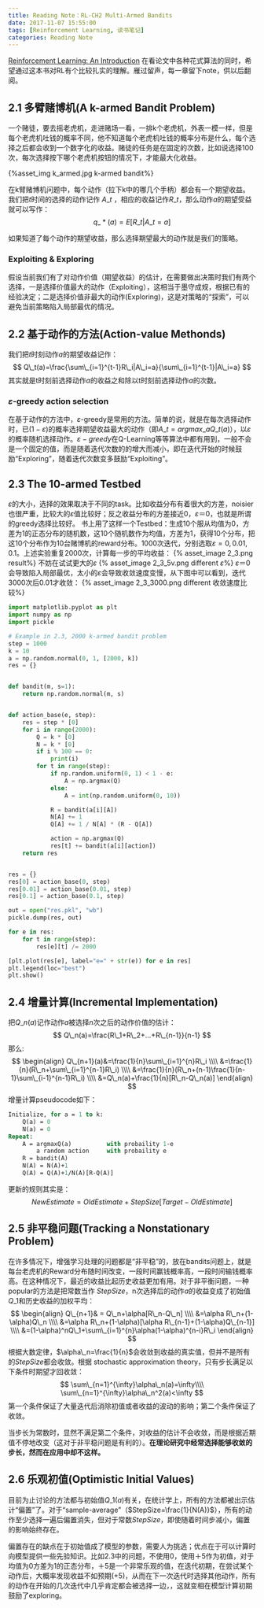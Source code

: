 ```yaml
---
title: Reading Note：RL-CH2 Multi-Armed Bandits
date: 2017-11-07 15:55:00
tags: [Reinforcement Learning, 读书笔记]
categories: Reading Note
---
```

[Reinforcement Learning: An Introduction][1]
在看论文中各种花式算法的同时，希望通过这本书对RL有个比较扎实的理解。雁过留声，每一章留下note，供以后翻阅。
## 2.1 多臂赌博机(A k-armed Bandit Problem)

一个赌徒，要去摇老虎机，走进赌场一看，一排k个老虎机，外表一模一样，但是每个老虎机吐钱的概率不同，他不知道每个老虎机吐钱的概率分布是什么，每个选择之后都会收到一个数字化的收益。赌徒的任务是在固定的次数，比如说选择100次，每次选择按下哪个老虎机按钮的情况下，才能最大化收益。

{%asset_img k_armed.jpg k-armed bandit%}

在k臂赌博机问题中，每个动作（拉下k中的哪几个手柄）都会有一个期望收益。我们把$t$时间的选择的动作记作 $A\_t$ ，相应的收益记作$R\_t$，那么动作$a$的期望受益就可以写作：
$$
q\_*(a)=E[R\_t|A\_t=a]
$$

如果知道了每个动作的期望收益，那么选择期望最大的动作就是我们的策略。

<!--more-->

### Exploiting & Exploring

假设当前我们有了对动作价值（期望收益）的估计，在需要做出决策时我们有两个选择，一是选择价值最大的动作（Exploiting），这相当于墨守成规，根据已有的经验决定；二是选择价值非最大的动作(Exploring)，这是对策略的“探索”，可以避免当前策略陷入局部最优的情况。

## 2.2 基于动作的方法(Action-value Methonds)

我们把$t$时刻动作$a$的期望收益记作：
$$
Q\_t(a)=\frac{\sum\_{i=1}^{t-1}R\_i|A\_i=a}{\sum\_{i=1}^{t-1}|A\_i=a}
$$
其实就是t时刻前选择动作$a$的收益之和除以t时刻前选择动作$a$的次数。

### $\varepsilon$-greedy action selection

在基于动作的方法中，$\varepsilon$-greedy是常用的方法。简单的说，就是在每次选择动作时，已$(1-\varepsilon)$的概率选择期望收益最大的动作（即$A\_t={argmax}\_aQ\_t(a)$），以$\varepsilon$的概率随机选择动作。$\varepsilon-greedy$在Q-Learning等等算法中都有用到，一般不会是一个固定的值，而是随着迭代次数的的增大而减小，即在迭代开始的时候鼓励“Exploring”，随着迭代次数变多鼓励“Exploiting”。

## 2.3 The 10-armed Testbed

$\varepsilon$的大小，选择的效果取决于不同的task。比如收益分布有着很大的方差，noisier也很严重，比较大的$\varepsilon$值比较好；反之收益分布的方差接近0，$\varepsilon＝0$，也就是所谓的greedy选择比较好。
书上用了这样一个Testbed：生成10个服从均值为0，方差为1的正态分布的随机数，这10个随机数作为均值，方差为1，获得10个分布，把这10个分布作为10台赌博机的reward分布。1000次迭代，分别选取$\varepsilon=0, 0.01, 0.1$。上述实验重复2000次，计算每一步的平均收益：
{% asset_image 2_3.png result%}
不妨在试试更大的$\varepsilon$
{% asset_image 2_3_5v.png different $\varepsilon$%}
$\varepsilon＝0$会导致陷入局部最优，太小的$\varepsilon$会导致收敛速度变慢，从下图中可以看到，迭代3000次后0.01才收敛：
{% asset_image 2_3_3000.png different 收敛速度比较%}

```python
import matplotlib.pyplot as plt
import numpy as np
import pickle

# Example in 2.3, 2000 k-armed bandit problem
step = 1000
k = 10
a = np.random.normal(0, 1, [2000, k])
res = {}


def bandit(m, s=1):
    return np.random.normal(m, s)


def action_base(e, step):
    res = step * [0]
    for i in range(2000):
        Q = k * [0]
        N = k * [0]
        if i % 100 == 0:
            print(i)
        for t in range(step):
            if np.random.uniform(0, 1) < 1 - e:
                A = np.argmax(Q)
            else:
                A = int(np.random.uniform(0, 10))

            R = bandit(a[i][A])
            N[A] += 1
            Q[A] += 1 / N[A] * (R - Q[A])

            action = np.argmax(Q)
            res[t] += bandit(a[i][action])
    return res


res = {}
res[0] = action_base(0, step)
res[0.01] = action_base(0.01, step)
res[0.1] = action_base(0.1, step)

out = open("res.pkl", "wb")
pickle.dump(res, out)

for e in res:
    for t in range(step):
        res[e][t] /= 2000

[plt.plot(res[e], label="e=" + str(e)) for e in res]
plt.legend(loc="best")
plt.show()
```

## 2.4 增量计算(Incremental Implementation)

把$Q\_n(a)$记作动作$a$被选择$n$次之后的动作价值的估计：
$$
Q\_n(a)=\frac{R\_1+R\_2+...+R\_{n-1}}{n-1}
$$
那么:
$$
\begin{align}
Q\_{n+1}(a)&=\frac{1}{n}\sum\_{i=1}^{n}R\_i \\\\
&=\frac{1}{n}(R\_n+\sum\_{i=1}^{n-1}R\_i) \\\\
&=\frac{1}{n}(R\_n+(n-1)\frac{1}{n-1}\sum\_{i-1}^{n-1}R\_i) \\\\
&=Q\_n(a)+\frac{1}{n}[R\_n-Q\_n(a)]
\end{align}
$$
增量计算pseudocode如下：

```pascal
Initialize, for a = 1 to k:
    Q(a) = 0
    N(a) = 0
Repeat:
    A = argmaxQ(a)          with probaility 1-e
        a random action     with probaility e
    R = bandit(A)
    N(A) = N(A)+1
    Q(A) = Q(A)+1/N(A)[R-Q(A)]
```

更新的规则其实是：
$$
NewEstimate = OldEstimate+StepSize[Target-OldEstimate]
$$

## 2.5 非平稳问题(Tracking a Nonstationary Problem)

在许多情况下，增强学习处理的问题都是“非平稳”的，放在bandits问题上，就是每台老虎机的Reward分布随时间改变，一段时间赢钱概率高，一段时间输钱概率高。在这种情况下，最近的收益比起历史收益更加有用。对于非平衡问题，一种popular的方法是把常数当作 $StepSize$，n次选择后的动作$a$的收益变成了初始值$Q\_1$和历史收益的加权平均：
$$
\begin{align}
Q\_{n+1}& = Q\_n+\alpha[R\_n-Q\_n] \\\\
&=\alpha R\_n+(1-\alpha)Q\_n \\\\
&=\alpha R\_n+(1-\alpha)[\alpha R\_{n-1}+(1-\alpha)Q\_{n-1}] \\\\
&=(1-\alpha)^nQ\_1+\sum\_{i=1}^{n}\alpha(1-\alpha)^{n-i}R\_i
\end{align}
$$
根据大数定律，$\alpha\_n=\frac{1}{n}$会收敛到收益的真实值，但并不是所有的$StepSize$都会收敛。根据    stochastic approximation theory，只有步长满足以下条件时期望才回收敛：
$$
\sum\_{n=1}^{\infty}\alpha\_n(a)=\infty\\\\
\sum\_{n=1}^{\infty}\alpha\_n^2(a)<\infty
$$
第一个条件保证了大量迭代后消除初值或者收益的波动的影响；第二个条件保证了收敛。

当步长为常数时，显然不满足第二个条件，对收益的估计不会收敛，而是根据近期值不停地改变（这对于非平稳问题是有利的）。**在理论研究中经常选择能够收敛的步长，然而在应用中却不这样。**

## 2.6 乐观初值(Optimistic Initial Values)

目前为止讨论的方法都与初始值$Q\_1(a)​$有关，在统计学上，所有的方法都被出示估计“偏置”了。对于“sample-average”（$StepSize=\frac{1}{N(A)}​$），所有的动作至少选择一遍后偏置消失，但对于常数$StepSize​$，即使随着时间步减小，偏置的影响始终存在。

偏置存在的缺点在于初始值成了模型的参数，需要人为挑选；优点在于可以计算时向模型提供一些先验知识。比如2.3中的问题，不使用0，使用＋5作为初值，对于均值为0方差为1的正态分布，＋5是一个非常乐观的值，在迭代初期，在尝试某个动作后，大概率发现收益不如预期(+5)，从而在下一次迭代时选择其他动作，所有的动作在开始的几次迭代中几乎肯定都会被选择一边，，这就变相在模型计算初期鼓励了exploring。

[1]: https://github.com/i4never/i4never.github.io/raw/master/appendix/reinforcement_learning_an_introduction.pdf